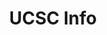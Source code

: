 ---
title: 'UCSC Info'
description: 'An all-in-one for UCSC students. Includes dining hall menu information, a combined news feed of all UCSC departments and feeds, and class search. Styles with raw CSS to ensure maximum responsiveness for mobile users.'
image:
  url: '/images/GitHub.webp'
  alt: 'GitHub wallpaper'
platform: Web
links:
  - name: 'Website'
    url: 'https://astro-milky-way.netlify.app/'
  - name: 'GitHub'
    url: 'https://github.com/ttomczak3/Milky-Way'
stack: React, TypeScript, Python
---